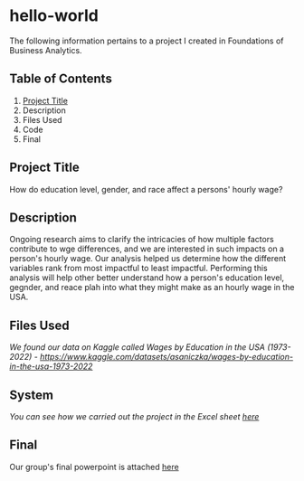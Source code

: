 # hello-world
The following information pertains to a project I created in Foundations of Business Analytics.
## Table of Contents
1. [Project Title](#Project-Title)
2. Description
3. Files Used
4. Code
5. Final
## Project Title
How do education level, gender, and race affect a persons' hourly wage?
## Description
Ongoing research aims to clarify the intricacies of how multiple factors contribute to wge differences, and we are interested in such impacts on a person's hourly wage. Our analysis helped us determine how the different variables rank from most impactful to least impactful. Performing this analysis will help other better understand how a person's education level, gegnder, and reace plah into what they might make as an hourly wage in the USA.
## Files Used
*We found our data on Kaggle called Wages by Education in the USA (1973-2022)*
  *- https://www.kaggle.com/datasets/asaniczka/wages-by-education-in-the-usa-1973-2022*
## System
*You can see how we carried out the project in the Excel sheet [here](https://github.com/paigeoconnell/hello-world/blob/main/Copy%20of%20Wages%20by%20education.xlsx)*
## Final
Our group's final powerpoint is attached [here](https://github.com/paigeoconnell/hello-world/blob/main/BAIS%20Project%20Presentation.pptx)
